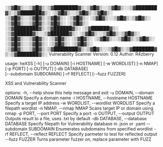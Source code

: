 
░▒▓█▓▒░░▒▓█▓▒░▒▓████████▓▒░▒▓█▓▒░░▒▓█▓▒░░▒▓███████▓▒░▒▓███████▓▒░
░▒▓█▓▒░░▒▓█▓▒░▒▓█▓▒░      ░▒▓█▓▒░░▒▓█▓▒░▒▓█▓▒░     ░▒▓█▓▒░
░▒▓█▓▒░░▒▓█▓▒░▒▓█▓▒░      ░▒▓█▓▒░░▒▓█▓▒░▒▓█▓▒░     ░▒▓█▓▒░
░▒▓████████▓▒░▒▓██████▓▒░  ░▒▓██████▓▒░ ░▒▓██████▓▒░░▒▓██████▓▒░
░▒▓█▓▒░░▒▓█▓▒░▒▓█▓▒░      ░▒▓█▓▒░░▒▓█▓▒░      ░▒▓█▓▒░     ░▒▓█▓▒░
░▒▓█▓▒░░▒▓█▓▒░▒▓█▓▒░      ░▒▓█▓▒░░▒▓█▓▒░      ░▒▓█▓▒░     ░▒▓█▓▒░
░▒▓█▓▒░░▒▓█▓▒░▒▓████████▓▒░▒▓█▓▒░░▒▓█▓▒░▒▓███████▓▒░▒▓███████▓▒░
                Vulnerability Scanner
                Version: 0.12
                Author: R4zberry

usage: heXSS [-h] [-u DOMAIN] [-i HOSTNAME] [-w WORDLIST] [-n NMAP] [-p PORT] [-o OUTPUT] [-db DATABASE]  
             [--subdomain SUBDOMAIN] [-rf REFLECT] [--fuzz FUZZER]

XSS and Vulnerability Scanner

options:
  -h, --help            show this help message and exit
  -u DOMAIN, --domain DOMAIN
                        Specify a domain name
  -i HOSTNAME, --hostname HOSTNAME
                        Specify a target IP address
  -w WORDLIST, --wordlist WORDLIST
                        Specify a filepath wordlist
  -n NMAP, --nmap NMAP  Scans target IP or domain using nmap
  -p PORT, --port PORT  Specify a port
  -o OUTPUT, --output OUTPUT
                        Outputs result to a file, uses .txt by default
  -db DATABASE, --database DATABASE
                        Specify filepath for Vulnerability database in .json or .yaml
  --subdomain SUBDOMAIN
                        Enumerates subdomains from specified wordlist
  -rf REFLECT, --reflect REFLECT
                        Specify parmeter to test for reflected output
  --fuzz FUZZER         Turns parameter fuzzer on, replace parameter with FUZZ

